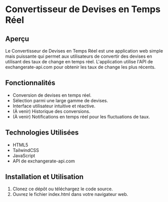 # Convertisseur de Devises en Temps Réel

## Aperçu
Le Convertisseur de Devises en Temps Réel est une application web simple mais puissante qui permet aux utilisateurs de convertir des devises en utilisant des taux de change en temps réel. L'application utilise l'API de exchangerate-api.com pour obtenir les taux de change les plus récents.

## Fonctionnalités
- Conversion de devises en temps réel.
- Sélection parmi une large gamme de devises.
- Interface utilisateur intuitive et réactive.
- (À venir) Historique des conversions.
- (À venir) Notifications en temps réel pour les fluctuations de taux.

## Technologies Utilisées
- HTML5
- TailwindCSS
- JavaScript
- API de exchangerate-api.com

## Installation et Utilisation
1. Clonez ce dépôt ou téléchargez le code source.
2. Ouvrez le fichier index.html dans votre navigateur web.